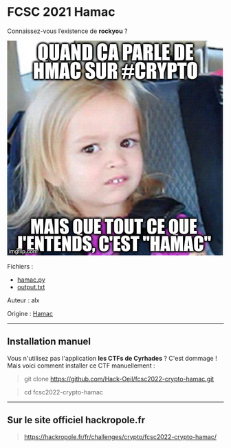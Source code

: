 # FCSC 2021 Hamac

Connaissez-vous l’existence de **rockyou** ?

![hamac.jpg](hamac.jpg)


Fichiers : 
- [hamac.py](hamac.py)
- [output.txt](output.txt)


Auteur : alx

Origine : [Hamac](https://hackropole.fr/fr/challenges/crypto/fcsc2022-crypto-hamac/)



-----------

## Installation manuel
Vous n'utilisez pas l'application **les CTFs de Cyrhades** ? C'est dommage !
Mais voici comment installer ce CTF manuellement :

> git clone https://github.com/Hack-Oeil/fcsc2022-crypto-hamac.git

> cd fcsc2022-crypto-hamac


-----------

## Sur le site officiel hackropole.fr
> https://hackropole.fr/fr/challenges/crypto/fcsc2022-crypto-hamac/